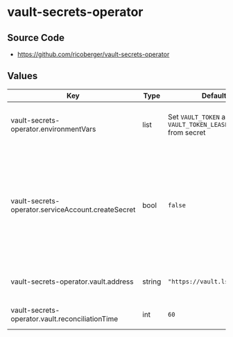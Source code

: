 # vault-secrets-operator

## Source Code

* <https://github.com/ricoberger/vault-secrets-operator>

## Values

| Key | Type | Default | Description |
|-----|------|---------|-------------|
| vault-secrets-operator.environmentVars | list | Set `VAULT_TOKEN` and `VAULT_TOKEN_LEASE_DURATION` from secret | Additional environment variables used to configure the operator |
| vault-secrets-operator.serviceAccount.createSecret | bool | `false` | Disable creation of a secret for the service account. It shouldn't be needed and it conflicts with the secret we create that contains the credentials for talking to Vault. |
| vault-secrets-operator.vault.address | string | `"https://vault.lsst.codes"` | URL of the underlying Vault implementation |
| vault-secrets-operator.vault.reconciliationTime | int | `60` | Sync secrets from vault on this cadence |
